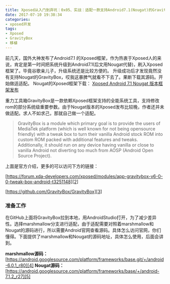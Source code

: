 ```yaml
---
title: Xposed从入门到弃坑：0x05、实战：适配一款支持Android7.1(Nougat)的GravityBox 插件
date: 2017-07-10 19:38:34
categories:
- xposed开发
tags: 
- Xposed
- GravityBox
- 移植
---
```


前几天，国外大神发布了Android7.1 的Xposed框架，作为热衷于Xposed人的来说，肯定是第一时间把系统升级到Android7.1(后文用Nougat代替)，刷入Xposed框架了。毕竟谷歌亲儿子，升级系统还是比较方便的。
升级成功后才发现竟然没有支持Nougat的GravityBox，哎我这暴脾气就看不下去了。果断下载其源码。开始做适适配。
Nougat的Xposed框架下载： [Xposed Android 7.1 Nougat 版本框架发布][1]

<!--more-->

重力工具箱GravityBox是一款依赖Xposed框架支持的全能系统工具，支持修改rom的部分系统级重要参数。由于Nougat版本的Xposed发布比较晚，作者还并未做适配。求人不如求己，那就自己做一个适配。

> GravityBox is a module which primary goal is to provide the users of MediaTek platform (which is well known for not being opensource friendly)
with a tweak box to turn their vanilla Android stock ROM into custom ROM packed with additional features and tweaks.
Additionally, it should run on any device having vanilla or close to vanilla Android not diverting too much from AOSP (Android Open Source Project).

上面是官方介绍，更多的可以访问下方的链接：

[https://forum.xda-developers.com/xposed/modules/app-gravitybox-v6-0-0-tweak-box-android-t3251148][2]

[https://github.com/GravityBox/GravityBox][3]

### 准备工作

在GitHub上面将GravityBox拉到本地，用AndroidStudio打开，为了减少差异性。选择marshmallow分支进行适配，由于适配需要对照着marshmallow和Nougat的源码进行，所以需要Android官网查看源码。具体怎么访问官网，你们懂得。下面提供了marshmallow和Nougat的源码地址，具体怎么使用，后面会讲到。


**marshmallow源码：**
[https://android.googlesource.com/platform/frameworks/base.git/+/android-6.0.1_r80][4]
**Nougat源码：**
[https://android.googlesource.com/platform/frameworks/base/+/android-7.1.2_r27][5]







[1]: /2017/07/20/Xposed_Android7.0版本框架发布/
[2]: https://forum.xda-developers.com/xposed/modules/app-gravitybox-v6-0-0-tweak-box-android-t3251148
[3]: https://github.com/GravityBox/GravityBox
[4]: https://android.googlesource.com/platform/frameworks/base.git/+/android-6.0.1_r80
[5]: https://android.googlesource.com/platform/frameworks/base/+/android-7.1.2_r27
